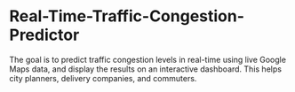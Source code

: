 # Real-Time-Traffic-Congestion-Predictor
 The goal is to predict traffic congestion levels in real-time using live Google Maps data, and display the results on an interactive dashboard. This helps city planners, delivery companies, and commuters.
